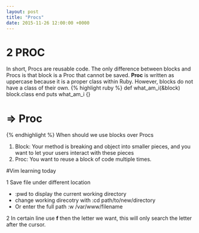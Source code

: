 ```yaml
---
layout: post
title: "Procs"
date: 2015-11-26 12:00:00 +0000
---
```

# 2 PROC
In short, Procs are reusable code. The only difference between blocks and Procs is that block is a Proc that cannot be saved.
**Proc** is written as uppercase because it is a proper class within Ruby. However, blocks do not have a class of their own.
{% highlight ruby %}
def what_am_i(&block)
block.class
end
puts what_am_i {}
# => Proc
{% endhighlight %}
When should we use blocks over Procs <br>
1. Block: Your method is breaking and object into smaller pieces, and you want to let your users interact with these pieces <br>
2. Proc: You want to reuse a block of code multiple times.

#Vim learning today

1 Save file under different location

- :pwd to display the current working directory
- change working direcotry with :cd path/to/new/directory
- Or enter the full path :w /var/www/filename

2 In certain line use **f** then the letter we want, this will only search the letter after the cursor.

